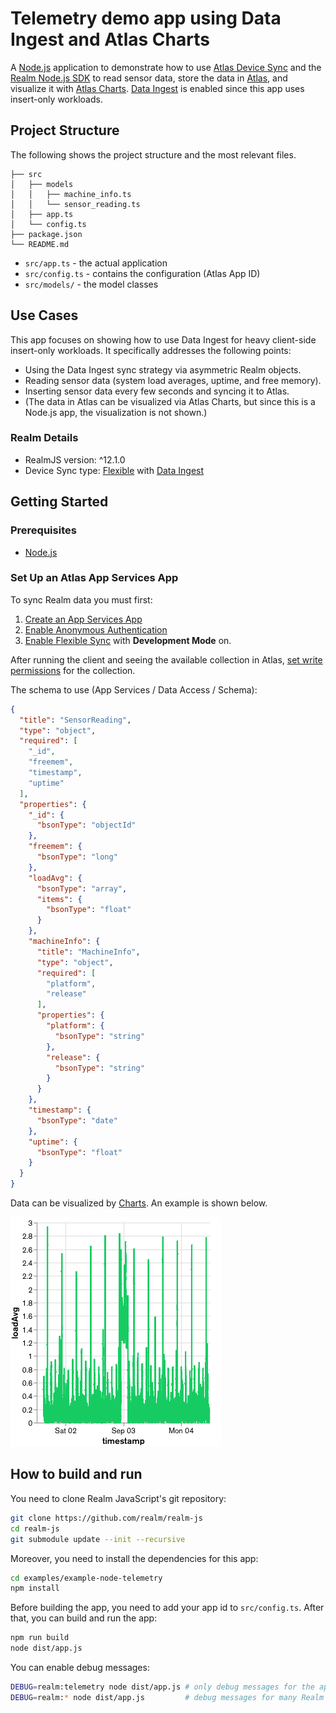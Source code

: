 # Telemetry demo app using Data Ingest and Atlas Charts

A [Node.js](https://nodejs.org) application to demonstrate how to use [Atlas Device Sync](https://www.mongodb.com/atlas/app-services/device-sync) and the [Realm Node.js SDK](https://www.mongodb.com/docs/realm/sdk/node/) to read sensor data, store the data in [Atlas](https://www.mongodb.com/atlas), and visualize it with [Atlas Charts](https://www.mongodb.com/products/charts). [Data Ingest](https://www.mongodb.com/docs/atlas/app-services/sync/configure/sync-settings/#data-ingest) is enabled since this app uses insert-only workloads.

## Project Structure

The following shows the project structure and the most relevant files.

```
├── src
│   ├── models
│   │   ├── machine_info.ts
│   │   └── sensor_reading.ts
│   ├── app.ts
│   └── config.ts
├── package.json
└── README.md
```

* `src/app.ts` - the actual application
* `src/config.ts` - contains the configuration (Atlas App ID)
* `src/models/` - the model classes

## Use Cases

This app focuses on showing how to use Data Ingest for heavy client-side insert-only workloads. It specifically addresses the following points:

* Using the Data Ingest sync strategy via asymmetric Realm objects.
* Reading sensor data (system load averages, uptime, and free memory).
* Inserting sensor data every few seconds and syncing it to Atlas.
* (The data in Atlas can be visualized via Atlas Charts, but since this is a Node.js app, the visualization is not shown.)

### Realm Details

* RealmJS version: ^12.1.0
* Device Sync type: [Flexible](https://www.mongodb.com/docs/realm/sdk/node/sync/flexible-sync/) with [Data Ingest](https://www.mongodb.com/docs/atlas/app-services/sync/configure/sync-settings/#data-ingest)

## Getting Started

### Prerequisites

* [Node.js](https://nodejs.org/)

### Set Up an Atlas App Services App

To sync Realm data you must first:

1. [Create an App Services App](https://www.mongodb.com/docs/atlas/app-services/manage-apps/create/create-with-ui/)
2. [Enable Anonymous Authentication](https://www.mongodb.com/docs/atlas/app-services/authentication/anonymous/)
3. [Enable Flexible Sync](https://www.mongodb.com/docs/atlas/app-services/sync/configure/enable-sync/) with **Development Mode** on.

After running the client and seeing the available collection in Atlas, [set write permissions](https://www.mongodb.com/docs/atlas/app-services/rules/roles/#define-roles---permissions) for the collection.

The schema to use (App Services / Data Access / Schema):

```json
{
  "title": "SensorReading",
  "type": "object",
  "required": [
    "_id",
    "freemem",
    "timestamp",
    "uptime"
  ],
  "properties": {
    "_id": {
      "bsonType": "objectId"
    },
    "freemem": {
      "bsonType": "long"
    },
    "loadAvg": {
      "bsonType": "array",
      "items": {
        "bsonType": "float"
      }
    },
    "machineInfo": {
      "title": "MachineInfo",
      "type": "object",
      "required": [
        "platform",
        "release"
      ],
      "properties": {
        "platform": {
          "bsonType": "string"
        },
        "release": {
          "bsonType": "string"
        }
      }
    },
    "timestamp": {
      "bsonType": "date"
    },
    "uptime": {
      "bsonType": "float"
    }
  }
}
```

Data can be visualized by [Charts](https://www.mongodb.com/products/charts). An example is shown below.

![An example on how Charts can visualize incoming data](./charts-example.png)


## How to build and run

You need to clone Realm JavaScript's git repository:

```sh
git clone https://github.com/realm/realm-js
cd realm-js
git submodule update --init --recursive
```

Moreover, you need to install the dependencies for this app:

```sh
cd examples/example-node-telemetry
npm install
```

Before building the app, you need to add your app id to `src/config.ts`. After that, you can build and run the app:

```sh
npm run build
node dist/app.js
```

You can enable debug messages:

```sh
DEBUG=realm:telemetry node dist/app.js # only debug messages for the app
DEBUG=realm:* node dist/app.js         # debug messages for many Realm operations - WARNING: much output
```
